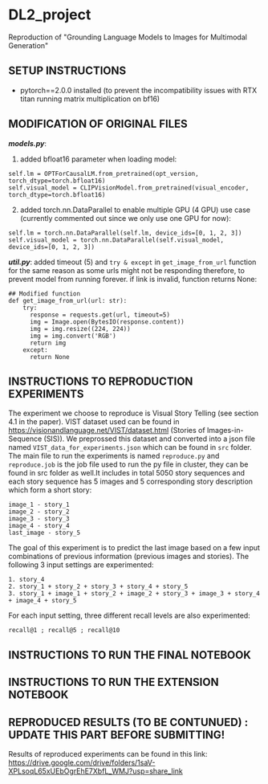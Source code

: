 #                                DL2_project
Reproduction of "Grounding Language Models to Images for Multimodal Generation"

## SETUP INSTRUCTIONS 
* pytorch==2.0.0 installed
(to prevent the incompatibility issues with RTX titan running matrix multiplication on bf16)

## MODIFICATION OF ORIGINAL FILES
***models.py***: 
1. added bfloat16 parameter when loading model:
```
self.lm = OPTForCausalLM.from_pretrained(opt_version, torch_dtype=torch.bfloat16)
self.visual_model = CLIPVisionModel.from_pretrained(visual_encoder, torch_dtype=torch.bfloat16)
```
2. added torch.nn.DataParallel to enable multiple GPU (4 GPU) use case (currently commented out since we only use one GPU for now):
```
self.lm = torch.nn.DataParallel(self.lm, device_ids=[0, 1, 2, 3])
self.visual_model = torch.nn.DataParallel(self.visual_model, device_ids=[0, 1, 2, 3])
```
***util.py***:
added timeout (5) and `try & except` in `get_image_from_url` function for the same reason as some urls might not be responding therefore, to prevent model from running forever.
if link is invalid, function returns None:
```
## Modified function
def get_image_from_url(url: str):
    try:
      response = requests.get(url, timeout=5)
      img = Image.open(BytesIO(response.content))
      img = img.resize((224, 224))
      img = img.convert('RGB')
      return img
    except:
      return None
```


## INSTRUCTIONS TO REPRODUCTION EXPERIMENTS
The experiment we choose to reproduce is Visual Story Telling (see section 4.1 in the paper). VIST dataset used can be found in https://visionandlanguage.net/VIST/dataset.html (Stories of
Images-in-Sequence (SIS)). We preprossed this dataset and converted into a json file named `VIST_data_for_experiments.json` which can be found in `src` folder. The main file to run the experiments 
is named `reproduce.py` and `reproduce.job` is the job file used to run the py file in cluster, they can be found in src folder as well.It includes in total 5050 story sequences and each story 
sequence has 5 images and 5 corresponding story description which form a short story:
```
image_1 - story_1
image_2 - story_2
image_3 - story_3
image_4 - story_4
last_image - story_5
```
The goal of this experiment is to predict the last image based on a few input combinations of previous information (previous images and stories). The following 3 input settings are experimented:
```
1. story_4
2. story_1 + story_2 + story_3 + story_4 + story_5
3. story_1 + image_1 + story_2 + image_2 + story_3 + image_3 + story_4 + image_4 + story_5
```
For each input setting, three different recall levels are also experimented:
```
recall@1 ; recall@5 ; recall@10
```

## INSTRUCTIONS TO RUN THE FINAL NOTEBOOK





## INSTRUCTIONS TO RUN THE EXTENSION NOTEBOOK





## REPRODUCED RESULTS (TO BE CONTUNUED) : UPDATE THIS PART BEFORE SUBMITTING!
Results of reproduced experiments can be found in this link:
https://drive.google.com/drive/folders/1saV-XPLsoqL65xUEbOgrEhE7XbfL_WMJ?usp=share_link
